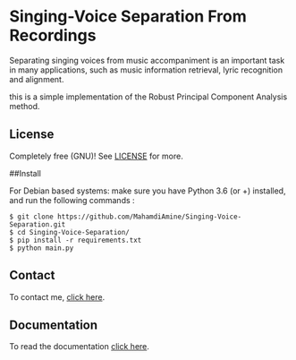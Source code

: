 # Singing-Voice Separation From Recordings 


Separating singing voices from music accompaniment is an important task in many 
applications, such as music information retrieval, lyric recognition and alignment. 

this is a simple implementation of the Robust Principal Component Analysis method.  
## License

Completely free (GNU)! See [LICENSE](LICENSE) for more.

##Install

For Debian based systems:
make sure you have  Python 3.6 (or +)  installed, and run the following commands :    
                                                                               
```                               
$ git clone https://github.com/MahamdiAmine/Singing-Voice-Separation.git                                
$ cd Singing-Voice-Separation/
$ pip install -r requirements.txt
$ python main.py

```

## Contact

To contact me, [click here](https://mahamdiamine.github.io/).

## Documentation 

To read the documentation [click here](https://sites.google.com/site/singingvoiceseparationrpca/).
